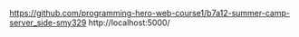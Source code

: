https://github.com/programming-hero-web-course1/b7a12-summer-camp-server_side-smy329
http://localhost:5000/
